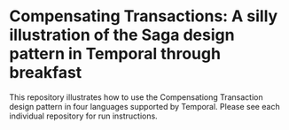 # Compensating Transactions: A silly illustration of the Saga design pattern in Temporal through breakfast

This repository illustrates how to use the Compensationg Transaction design pattern in four languages supported by Temporal. Please see each individual repository for run instructions.
